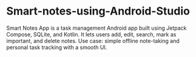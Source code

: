 # Smart-notes-using-Android-Studio
Smart Notes App is a task management Android app built using Jetpack Compose, SQLite, and Kotlin. It lets users add, edit, search, mark as important, and delete notes. Use case: simple offline note-taking and personal task tracking with a smooth UI.
